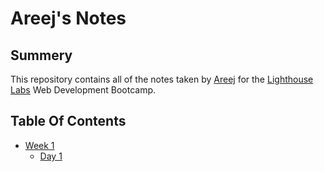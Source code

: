 # Areej's Notes

## Summery

This repository contains all of the notes taken by [Areej](https://github.com/AreejOmBas/) for the [Lighthouse Labs](https://www.lighthouselabs.ca/) Web Development Bootcamp.

## Table Of Contents
* [Week 1](/Week_1)
  * [Day 1](/Week_1/Day_1)
